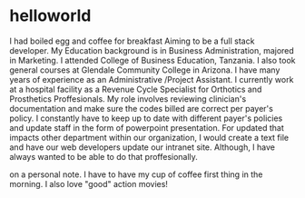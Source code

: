 # helloworld
I had boiled egg and coffee for breakfast
Aiming to be a full stack developer. My Education background is in Business Administration, majored in Marketing. I attended College of Business Education, Tanzania. I also took general courses at Glendale Community College in Arizona. I have many years of experience as an Administrative /Project Assistant. I currently work at a hospital facility as a Revenue Cycle Specialist for Orthotics and Prosthetics Proffesionals. My role involves reviewing clinician's documentation and make sure the codes billed are correct per payer's policy. I constantly have to keep up to date with different payer's policies and update staff in the form of powerpoint presentation. For updated that impacts other department within our organization, I would create a text file and have our web developers update our intranet site. Although, I have always wanted to be able to do that proffesionally. 

on a personal note. I have to have my cup of coffee first thing in the morning. I also love "good" action movies! 
